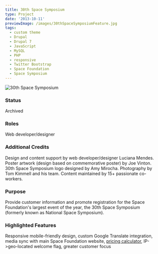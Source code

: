 ```yaml
---
title: 30th Space Symposium
type: Project
date: '2013-10-11'
previewImage: /images/30thSpaceSymposiumFeature.jpg
tags:
  - custom theme
  - Drupal
  - Drupal 7
  - JavaScript
  - MySQL
  - PHP
  - responsive
  - Twitter Bootstrap
  - Space Foundation
  - Space Symposium
---
```

![30th Space Symposium](/images/30thSymposium.jpg)

### Status

Archived

### Roles

Web developer/designer

### Additional Credits

Design and content support by web developer/designer Luciana Mendes. Poster artwork (design based on commemorative poster) by Joe Vinton. 30th Space Symposium logo designed by Amy Mirocha. Photography by Tom Kimmell and his team. Content maintained by 15+ passionate co-workers.

### Purpose

Provide customer information and promote registration for the Space Foundation's largest event of the year, the 30th Space Symposium (formerly known as National Space Symposium).

### Highlighted Features

Responsive mobile-friendly design, custom Google Translate integration, media sync with main Space Foundation website, [pricing calculator](http://www.spacesymposium.org/register/fees-tickets-policies), IP->geo-located welcome flag, greater customer focus
